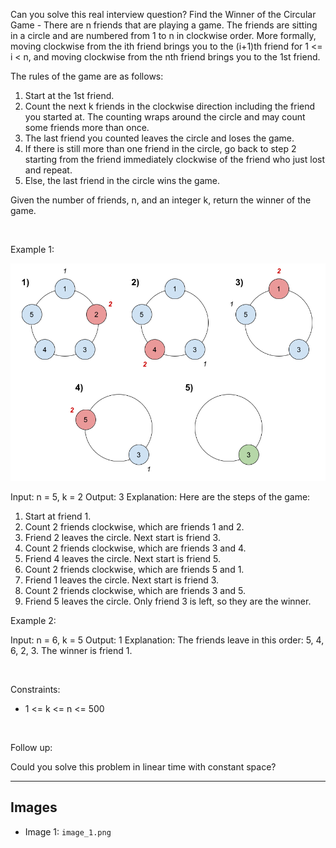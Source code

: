 Can you solve this real interview question? Find the Winner of the Circular Game - There are n friends that are playing a game. The friends are sitting in a circle and are numbered from 1 to n in clockwise order. More formally, moving clockwise from the ith friend brings you to the (i+1)th friend for 1 <= i < n, and moving clockwise from the nth friend brings you to the 1st friend.

The rules of the game are as follows:

 1. Start at the 1st friend.
 2. Count the next k friends in the clockwise direction including the friend you started at. The counting wraps around the circle and may count some friends more than once.
 3. The last friend you counted leaves the circle and loses the game.
 4. If there is still more than one friend in the circle, go back to step 2 starting from the friend immediately clockwise of the friend who just lost and repeat.
 5. Else, the last friend in the circle wins the game.

Given the number of friends, n, and an integer k, return the winner of the game.

 

Example 1:

![Example 1](./image_1.png)


Input: n = 5, k = 2
Output: 3
Explanation: Here are the steps of the game:
1) Start at friend 1.
2) Count 2 friends clockwise, which are friends 1 and 2.
3) Friend 2 leaves the circle. Next start is friend 3.
4) Count 2 friends clockwise, which are friends 3 and 4.
5) Friend 4 leaves the circle. Next start is friend 5.
6) Count 2 friends clockwise, which are friends 5 and 1.
7) Friend 1 leaves the circle. Next start is friend 3.
8) Count 2 friends clockwise, which are friends 3 and 5.
9) Friend 5 leaves the circle. Only friend 3 is left, so they are the winner.

Example 2:


Input: n = 6, k = 5
Output: 1
Explanation: The friends leave in this order: 5, 4, 6, 2, 3. The winner is friend 1.


 

Constraints:

 * 1 <= k <= n <= 500

 

Follow up:

Could you solve this problem in linear time with constant space?

---

## Images

- Image 1: `image_1.png`
